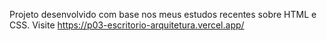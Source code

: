 Projeto desenvolvido com base nos meus estudos recentes sobre HTML e CSS.
Visite https://p03-escritorio-arquitetura.vercel.app/

